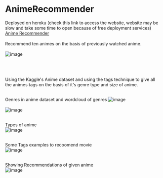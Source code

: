 # AnimeRecommender
Deployed on heroku (check this link to access the website, website may be slow and take some time to open because of free deployment services)
<a href="https://shlokrana-animerecommender-app-htkws7.streamlit.app/" target="_blank">Anime Recommender</a>
<br></br>
Recommend ten animes on the basis of previously watched anime.
<br></br>
![image](https://user-images.githubusercontent.com/62721720/180476485-92f21152-22a0-446d-9a72-85ed0ce37a94.png)
<br></br>
<br></br>

Using the Kaggle's Anime dataset and using the tags technique to give all the animes tags on the basis of it's genre type and size of anime.
<br></br>

Genres in anime dataset and wordcloud of genres
![image](https://user-images.githubusercontent.com/62721720/180477583-31f0772c-bedd-40bc-8732-97d77f0db12c.png)
<br></br>
![image](https://user-images.githubusercontent.com/62721720/180478862-1951af98-df13-40d8-a842-e3f03a39f50d.png)
<br></br>

Types of anime</br>
![image](https://user-images.githubusercontent.com/62721720/180478415-ee330050-ac27-40cf-a8db-2307077cb6d7.png)
<br></br>

Some Tags examples to recoomend movie</br>
![image](https://user-images.githubusercontent.com/62721720/180480166-4715fad9-7684-4514-bd66-8ffe0f1dd548.png)
<br></br>

Showing Recommendations of given anime</br>
![image](https://user-images.githubusercontent.com/62721720/180481267-041313a1-25b4-4ab7-bbd3-8322aa7f6ba1.png)








